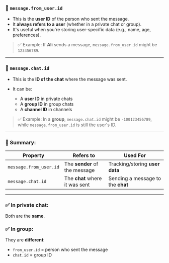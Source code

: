 ### 🔹 `message.from_user.id`

* This is the **user ID** of the person who sent the message.
* It **always refers to a user** (whether in a private chat or group).
* It's useful when you're storing user-specific data (e.g., name, age, preferences).

> ✅ Example:
> If **Ali** sends a message, `message.from_user.id` might be `123456789`.

---

### 🔹 `message.chat.id`

* This is the **ID of the chat** where the message was sent.
* It can be:

  * A **user ID** in private chats
  * A **group ID** in group chats
  * A **channel ID** in channels

> ✅ Example:
> In a **group**, `message.chat.id` might be `-100123456789`, while `message.from_user.id` is still the user's ID.

---

### 🧠 Summary:

| Property               | Refers to                      | Used For                          |
| ---------------------- | ------------------------------ | --------------------------------- |
| `message.from_user.id` | The **sender** of the message  | Tracking/storing **user data**    |
| `message.chat.id`      | The **chat** where it was sent | Sending a message to the **chat** |

---

### ✅ In private chat:

Both are the **same**.

### ✅ In group:

They are **different**:

* `from_user.id` = person who sent the message
* `chat.id` = group ID
